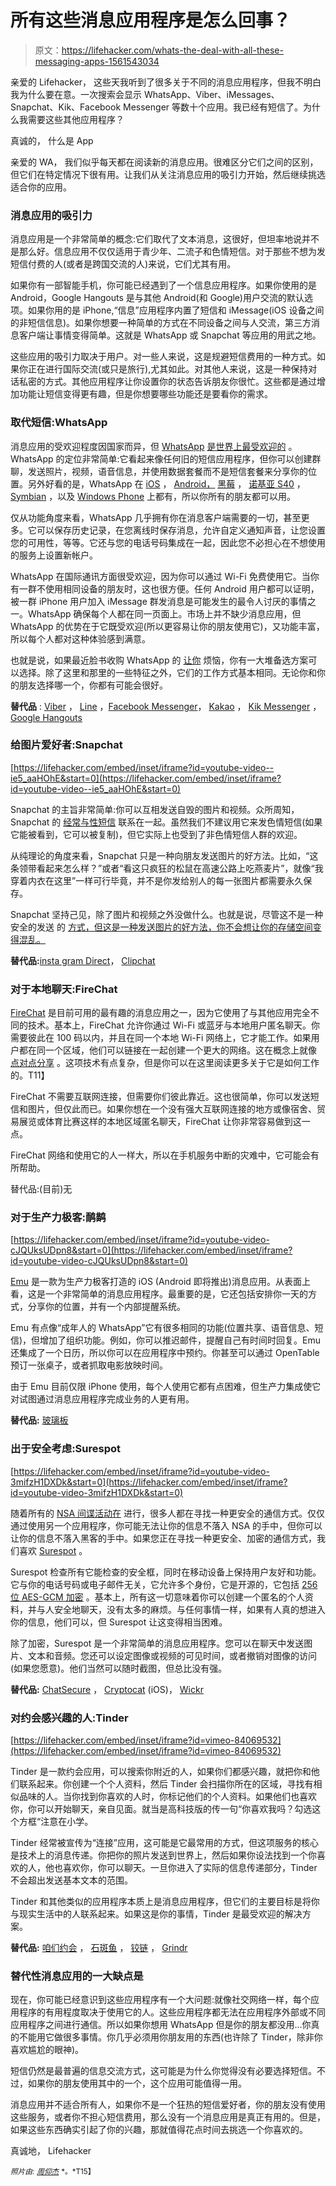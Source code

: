 # 所有这些消息应用程序是怎么回事？

> 原文：<https://lifehacker.com/whats-the-deal-with-all-these-messaging-apps-1561543034>

亲爱的 Lifehacker，
这些天我听到了很多关于不同的消息应用程序，但我不明白我为什么要在意。一次搜索会显示 WhatsApp、Viber、iMessages、Snapchat、Kik、Facebook Messenger 等数十个应用。我已经有短信了。为什么我需要这些其他应用程序？



真诚的，
什么是 App

亲爱的 WA，
我们似乎每天都在阅读新的消息应用。很难区分它们之间的区别，但它们在特定情况下很有用。让我们从关注消息应用的吸引力开始，然后继续挑选适合你的应用。

### 消息应用的吸引力

消息应用是一个非常简单的概念:它们取代了文本消息，这很好，但坦率地说并不是那么好。信息应用不仅仅适用于青少年、二流子和色情短信。对于那些不想为发短信付费的人(或者是跨国交流的人)来说，它们尤其有用。

如果你有一部智能手机，你可能已经遇到了一个信息应用程序。如果你使用的是 Android，Google Hangouts 是与其他 Android(和 Google)用户交流的默认选项。如果你用的是 iPhone,“信息”应用程序内置了短信和 iMessage(iOS 设备之间的非短信信息)。如果你想要一种简单的方式在不同设备之间与人交流，第三方消息客户端让事情变得简单。这就是 WhatsApp 或 Snapchat 等应用的用武之地。

这些应用的吸引力取决于用户。对一些人来说，这是规避短信费用的一种方式。如果你正在进行国际交流(或只是旅行),尤其如此。对其他人来说，这是一种保持对话私密的方式。其他应用程序让你设置你的状态告诉朋友你很忙。这些都是通过增加功能让短信变得更有趣，但是你想要哪些功能还是要看你的需求。

### 取代短信:WhatsApp

消息应用的受欢迎程度因国家而异，但 [WhatsApp](http://www.whatsapp.com/) [是世界上最受欢迎的](http://techcrunch.com/2013/12/06/overrun-with-messaging-apps/) 。WhatsApp 的定位非常简单:它看起来像任何旧的短信应用程序，但你可以创建群聊，发送照片，视频，语音信息，并使用数据套餐而不是短信套餐来分享你的位置。另外好看的是，WhatsApp 在 [iOS](http://www.whatsapp.com/appstore/) ， [Android，](http://www.whatsapp.com/android/) [黑莓](http://www.whatsapp.com/appworld/) ， [诺基亚 S40](http://www.whatsapp.com/s40/) ， [Symbian](http://www.whatsapp.com/nokia/) ，以及 [Windows Phone](http://www.whatsapp.com/wp/) 上都有，所以你所有的朋友都可以用。

仅从功能角度来看，WhatsApp 几乎拥有你在消息客户端需要的一切，甚至更多。它可以保存历史记录，在您离线时保存消息，允许自定义通知声音，让您设置您的可用性，等等。它还与您的电话号码集成在一起，因此您不必担心在不想使用的服务上设置新帐户。

WhatsApp 在国际通讯方面很受欢迎，因为你可以通过 Wi-Fi 免费使用它。当你有一群不使用相同设备的朋友时，这也很方便。任何 Android 用户都可以证明，被一群 iPhone 用户加入 iMessage 群发消息是可能发生的最令人讨厌的事情之一。WhatsApp 确保每个人都在同一页面上。市场上并不缺少消息应用，但 WhatsApp 的优势在于它既受欢迎(所以更容易让你的朋友使用它)，又功能丰富，所以每个人都对这种体验感到满意。

也就是说，如果最近脸书收购 WhatsApp 的 [让你](https://www.facebook.com/zuck/posts/10101272463589561) 烦恼，你有一大堆备选方案可以选择。除了这里和那里的一些特征之外，它们的工作方式基本相同。无论你和你的朋友选择哪一个，你都有可能会很好。

**替代品** : [Viber](http://www.viber.com/) ， [Line](http://line.me/en/) ，[Facebook Messenger](https://www.facebook.com/mobile/messenger)， [Kakao](http://www.kakao.com/talk/en) ， [Kik Messenger](http://kik.com/) ，[Google Hangouts](http://www.google.com/+/learnmore/hangouts/)

### 给图片爱好者:Snapchat

 [https://lifehacker.com/embed/inset/iframe?id=youtube-video--ie5_aaHOhE&start=0](https://lifehacker.com/embed/inset/iframe?id=youtube-video--ie5_aaHOhE&start=0) 

Snapchat 的主旨非常简单:你可以互相发送自毁的图片和视频。众所周知，Snapchat 的 [经常与性短信](http://lifehacker.com/from-saucy-pics-to-passwords-how-to-share-sensitive-in-5910408) 联系在一起。虽然我们不建议用它来发色情短信(如果它能被看到，它可以被复制)，但它实际上也受到了非色情短信人群的欢迎。

从纯理论的角度来看，Snapchat 只是一种向朋友发送图片的好方法。比如，“这条领带看起来怎么样？”或者“看这只疯狂的松鼠在高速公路上吃燕麦片”，就像“我穿着内衣在这里”一样可行毕竟，并不是你发给别人的每一张图片都需要永久保存。

Snapchat 坚持己见，除了图片和视频之外没做什么。也就是说，尽管这不是一种安全的发送 的 [方式，但这是一种发送图片的好方法，你不会想让你的存储空间变得混乱。](http://lifehacker.com/how-to-practice-safe-sexting-without-resorting-to-digi-698798261)

**替代品:**[insta gram Direct](http://instagram.com/)， [Clipchat](http://www.clipchat.com/#)

### 对于本地聊天:FireChat

[FireChat](http://firebase.github.io/?utm_source=landing&utm_medium=site&utm_campaign=firechat) 是目前可用的最有趣的消息应用之一，因为它使用了与其他应用完全不同的技术。基本上，FireChat 允许你通过 Wi-Fi 或蓝牙与本地用户匿名聊天。你需要彼此在 100 码以内，并且在同一个本地 Wi-Fi 网络上，它才能工作。如果用户都在同一个区域，他们可以链接在一起创建一个更大的网络。这在概念上就像 [点对点分享](http://lifehacker.com/a-beginners-guide-to-bittorrent-285489) 。这项技术有点复杂，但是你可以在这里阅读更多关于它是如何工作的。T11】

FireChat 不需要互联网连接，但需要你们彼此靠近。这也很简单，你可以发送短信和图片，但仅此而已。如果你想在一个没有强大互联网连接的地方或像宿舍、贸易展览或体育比赛这样的本地区域匿名聊天，FireChat 让你非常容易做到这一点。

FireChat 网络和使用它的人一样大，所以在手机服务中断的灾难中，它可能会有所帮助。

替代品:(目前)无

### 对于生产力极客:鸸鹋

 [https://lifehacker.com/embed/inset/iframe?id=youtube-video-cJQUksUDpn8&start=0](https://lifehacker.com/embed/inset/iframe?id=youtube-video-cJQUksUDpn8&start=0) 

[Emu](http://emu.is/) 是一款为生产力极客打造的 iOS (Android 即将推出)消息应用。从表面上看，这是一个非常简单的消息应用程序。最重要的是，它还包括安排你一天的方式，分享你的位置，并有一个内部提醒系统。

Emu 有点像“成年人的 WhatsApp”它有很多相同的功能(位置共享、语音信息、短信)，但增加了组织功能。例如，你可以推迟邮件，提醒自己有时间时回复。Emu 还集成了一个日历，所以你可以在应用程序中预约。你甚至可以通过 OpenTable 预订一张桌子，或者抓取电影放映时间。

由于 Emu 目前仅限 iPhone 使用，每个人使用它都有点困难，但生产力集成使它对试图通过消息应用程序完成业务的人更有用。

**替代品:** [玻璃板](http://glassboard.com/)

### 出于安全考虑:Surespot

 [https://lifehacker.com/embed/inset/iframe?id=youtube-video-3mifzH1DXDk&start=0](https://lifehacker.com/embed/inset/iframe?id=youtube-video-3mifzH1DXDk&start=0) 

随着所有的 [NSA 间谍活动在](http://lifehacker.com/what-the-nsa-spying-scandal-means-to-you-511808090) 进行，很多人都在寻找一种更安全的通信方式。仅仅通过使用另一个应用程序，你可能无法让你的信息不落入 NSA 的手中，但你可以让你的信息不落入黑客的手中。如果您正在寻找一种更安全、加密的通信方式，我们喜欢 [Surespot](https://www.surespot.me/) 。

Surespot 检查所有它能检查的安全框，同时在移动设备上保持用户友好和功能。它与你的电话号码或电子邮件无关，它允许多个身份，它是开源的，它包括 [256 位 AES-GCM 加密](http://lifehacker.com/a-beginners-guide-to-encryption-what-it-is-and-how-to-1508196946) 。基本上，所有这一切意味着你可以创建一个匿名的个人资料，并与人安全地聊天，没有太多的麻烦。与任何事情一样，如果有人真的想进入你的信息，他们可以，但 Surespot 让这变得相当困难。

除了加密，Surespot 是一个非常简单的消息应用程序。您可以在聊天中发送图片、文本和音频。您还可以设定图像或视频的可见时间，或者撤销对图像的访问(如果您愿意)。他们当然可以随时截图，但总比没有强。

**替代品:** [ChatSecure](https://chatsecure.org/) ， [Cryptocat](https://itunes.apple.com/us/app/cryptocat/id784085689?mt=8) (iOS)， [Wickr](https://play.google.com/store/apps/details?id=com.mywickr.wickr)

### 对约会感兴趣的人:Tinder

 [https://lifehacker.com/embed/inset/iframe?id=vimeo-84069532](https://lifehacker.com/embed/inset/iframe?id=vimeo-84069532) 

Tinder 是一款约会应用，可以搜索你附近的人，如果你们都感兴趣，就把你和他们联系起来。你创建一个个人资料，然后 Tinder 会扫描你所在的区域，寻找有相似品味的人。当你找到你喜欢的人时，你标记他们的个人资料。如果他们也喜欢你，你可以开始聊天，亲自见面。就当是高科技版的传一句“你喜欢我吗？勾选这个方框“注意在小学。

Tinder 经常被宣传为“连接”应用，这可能是它最常用的方式，但这项服务的核心是技术上的消息传递。你把你的照片发送到世界上，然后如果你设法找到一个你喜欢的人，他也喜欢你，你可以聊天。一旦你进入了实际的信息传递部分，Tinder 不会超出发送基本文本的范围。

Tinder 和其他类似的应用程序本质上是消息应用程序，但它们的主要目标是将你与现实生活中的人联系起来。如果这是你的事情，Tinder 是最受欢迎的解决方案。

**替代品:** [咱们约会](http://www.letsdateapp.com/) ， [石斑鱼](https://www.joingrouper.com/) ， [铰链](http://hinge.co/) ， [Grindr](http://grindr.com/)

### 替代性消息应用的一大缺点是

现在，你可能已经意识到这些应用程序有一个大问题:就像社交网络一样，每个应用程序的有用程度取决于使用它的人。这些应用程序都无法在应用程序外部或不同应用程序之间进行通信。所以如果你想用 WhatsApp 但是你的朋友都没用...你真的不能用它做很多事情。你几乎必须用你朋友用的东西(也许除了 Tinder，除非你喜欢尴尬的眼神)。

短信仍然是最普遍的信息交流方式，这可能是为什么你觉得没有必要选择短信。不过，如果你的朋友使用其中的一个，这个应用可能值得一用。

消息应用并不适合所有人，如果你不是一个狂热的短信爱好者，你的朋友没有使用这些服务，或者你不担心短信费用，那么没有一个消息应用是真正有用的。但是，如果这些东西确实引起了你的兴趣，那就值得花点时间去挑选一个你喜欢的。

真诚地，
Lifehacker

<small>*照片由:*</small> [<small>*周仰杰*</small>](https://www.flickr.com/photos/dannychoo/8534042710/in/photolist-e18czq-kHnesX-ktV5FM-dSe8cL-mqLnj4-6YSG82-dMyb3o-bFywMc-9F2hMC-bkAtLw-bCmKxU-krQnvv-j2z4QU-gFhBFh-at96y6-mqQhqt-brShDt-dLLMmM-qgt5p-57fNvc-7tKSnw-6FMQQj-6FHwhV-8Az3E6-9kESPn-5tpuix-8aQJbW) <small>*。*T15】</small>